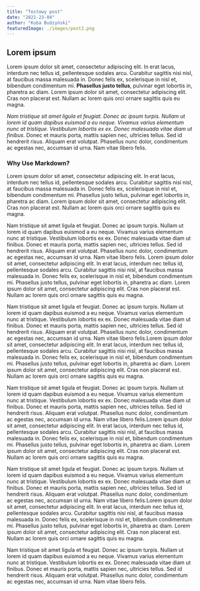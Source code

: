 ```yaml
---
title: "Testowy post"
date: "2021-23-04"
author: "Kuba Budzyński"
featuredImage: ./images/post2.png
---
```

## Lorem ipsum
Lorem ipsum dolor sit amet, consectetur adipiscing elit. In erat lacus, interdum nec tellus id, pellentesque sodales arcu. Curabitur sagittis nisi nisl, at faucibus massa malesuada in. Donec felis ex, scelerisque in nisl et, bibendum condimentum mi. **Phasellus justo tellus**, pulvinar eget lobortis in, pharetra ac diam. Lorem ipsum dolor sit amet, consectetur adipiscing elit. Cras non placerat est. Nullam ac lorem quis orci ornare sagittis quis eu magna.

*Nam tristique sit amet ligula et feugiat. Donec ac ipsum turpis. Nullam ut lorem id quam dapibus euismod a eu neque. Vivamus varius elementum nunc at tristique. Vestibulum lobortis ex ex. Donec malesuada vitae diam ut finibus*. Donec et mauris porta, mattis sapien nec, ultricies tellus. Sed id hendrerit risus. Aliquam erat volutpat. Phasellus nunc dolor, condimentum ac egestas nec, accumsan id urna. Nam vitae libero felis.
### Why Use Markdown?
Lorem ipsum dolor sit amet, consectetur adipiscing elit. In erat lacus, interdum nec tellus id, pellentesque sodales arcu. Curabitur sagittis nisi nisl, at faucibus massa malesuada in. Donec felis ex, scelerisque in nisl et, bibendum condimentum mi. Phasellus justo tellus, pulvinar eget lobortis in, pharetra ac diam. Lorem ipsum dolor sit amet, consectetur adipiscing elit. Cras non placerat est. Nullam ac lorem quis orci ornare sagittis quis eu magna.

Nam tristique sit amet ligula et feugiat. Donec ac ipsum turpis. Nullam ut lorem id quam dapibus euismod a eu neque. Vivamus varius elementum nunc at tristique. Vestibulum lobortis ex ex. Donec malesuada vitae diam ut finibus. Donec et mauris porta, mattis sapien nec, ultricies tellus. Sed id hendrerit risus. Aliquam erat volutpat. Phasellus nunc dolor, condimentum ac egestas nec, accumsan id urna. Nam vitae libero felis. 
Lorem ipsum dolor sit amet, consectetur adipiscing elit. In erat lacus, interdum nec tellus id, pellentesque sodales arcu. Curabitur sagittis nisi nisl, at faucibus massa malesuada in. Donec felis ex, scelerisque in nisl et, bibendum condimentum mi. Phasellus justo tellus, pulvinar eget lobortis in, pharetra ac diam. Lorem ipsum dolor sit amet, consectetur adipiscing elit. Cras non placerat est. Nullam ac lorem quis orci ornare sagittis quis eu magna.

Nam tristique sit amet ligula et feugiat. Donec ac ipsum turpis. Nullam ut lorem id quam dapibus euismod a eu neque. Vivamus varius elementum nunc at tristique. Vestibulum lobortis ex ex. Donec malesuada vitae diam ut finibus. Donec et mauris porta, mattis sapien nec, ultricies tellus. Sed id hendrerit risus. Aliquam erat volutpat. Phasellus nunc dolor, condimentum ac egestas nec, accumsan id urna. Nam vitae libero felis.Lorem ipsum dolor sit amet, consectetur adipiscing elit. In erat lacus, interdum nec tellus id, pellentesque sodales arcu. Curabitur sagittis nisi nisl, at faucibus massa malesuada in. Donec felis ex, scelerisque in nisl et, bibendum condimentum mi. Phasellus justo tellus, pulvinar eget lobortis in, pharetra ac diam. Lorem ipsum dolor sit amet, consectetur adipiscing elit. Cras non placerat est. Nullam ac lorem quis orci ornare sagittis quis eu magna.

Nam tristique sit amet ligula et feugiat. Donec ac ipsum turpis. Nullam ut lorem id quam dapibus euismod a eu neque. Vivamus varius elementum nunc at tristique. Vestibulum lobortis ex ex. Donec malesuada vitae diam ut finibus. Donec et mauris porta, mattis sapien nec, ultricies tellus. Sed id hendrerit risus. Aliquam erat volutpat. Phasellus nunc dolor, condimentum ac egestas nec, accumsan id urna. Nam vitae libero felis.Lorem ipsum dolor sit amet, consectetur adipiscing elit. In erat lacus, interdum nec tellus id, pellentesque sodales arcu. Curabitur sagittis nisi nisl, at faucibus massa malesuada in. Donec felis ex, scelerisque in nisl et, bibendum condimentum mi. Phasellus justo tellus, pulvinar eget lobortis in, pharetra ac diam. Lorem ipsum dolor sit amet, consectetur adipiscing elit. Cras non placerat est. Nullam ac lorem quis orci ornare sagittis quis eu magna.

Nam tristique sit amet ligula et feugiat. Donec ac ipsum turpis. Nullam ut lorem id quam dapibus euismod a eu neque. Vivamus varius elementum nunc at tristique. Vestibulum lobortis ex ex. Donec malesuada vitae diam ut finibus. Donec et mauris porta, mattis sapien nec, ultricies tellus. Sed id hendrerit risus. Aliquam erat volutpat. Phasellus nunc dolor, condimentum ac egestas nec, accumsan id urna. Nam vitae libero felis.Lorem ipsum dolor sit amet, consectetur adipiscing elit. In erat lacus, interdum nec tellus id, pellentesque sodales arcu. Curabitur sagittis nisi nisl, at faucibus massa malesuada in. Donec felis ex, scelerisque in nisl et, bibendum condimentum mi. Phasellus justo tellus, pulvinar eget lobortis in, pharetra ac diam. Lorem ipsum dolor sit amet, consectetur adipiscing elit. Cras non placerat est. Nullam ac lorem quis orci ornare sagittis quis eu magna.

Nam tristique sit amet ligula et feugiat. Donec ac ipsum turpis. Nullam ut lorem id quam dapibus euismod a eu neque. Vivamus varius elementum nunc at tristique. Vestibulum lobortis ex ex. Donec malesuada vitae diam ut finibus. Donec et mauris porta, mattis sapien nec, ultricies tellus. Sed id hendrerit risus. Aliquam erat volutpat. Phasellus nunc dolor, condimentum ac egestas nec, accumsan id urna. Nam vitae libero felis.
